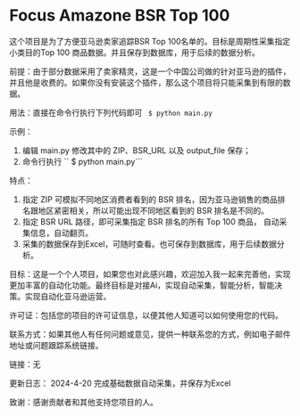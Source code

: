 # Focus Amazone BSR Top 100

这个项目是为了方便亚马逊卖家追踪BSR Top 100名单的。目标是周期性采集指定小类目的Top 100 商品数据。并且保存到数据库，用于后续的数据分析。

前提：由于部分数据采用了卖家精灵，这是一个中国公司做的针对亚马逊的插件，并且他是收费的。如果你没有安装这个插件，那么这个项目将只能采集到有限的数据。

用法：直接在命令行执行下列代码即可
``` $ python main.py```

示例：
1. 编辑 main.py 修改其中的 ZIP、BSR_URL 以及 output_file 保存；
2. 命令行执行
`` $ python main.py```

特点：
1. 指定 ZIP 可模拟不同地区消费者看到的 BSR 排名，因为亚马逊销售的商品排名跟地区紧密相关，所以可能出现不同地区看到的 BSR 排名是不同的。
2. 指定 BSR URL 路径，即可采集指定 BSR 排名的所有 Top 100 商品， 自动采集信息，自动翻页。
3. 采集的数据保存到Excel，可随时查看。也可保存到数据库，用于后续数据分析。

目标：这是一个个人项目，如果您也对此感兴趣，欢迎加入我一起来完善他，实现更加丰富的自动化功能。最终目标是对接Ai，实现自动采集，智能分析，智能决策。实现自动化亚马逊运营。

许可证：包括您的项目的许可证信息，以便其他人知道可以如何使用您的代码。

联系方式：如果其他人有任何问题或意见，提供一种联系您的方式，例如电子邮件地址或问题跟踪系统链接。

链接：无

更新日志：
2024-4-20 完成基础数据自动采集，并保存为Excel

致谢：感谢贡献者和其他支持您项目的人。
